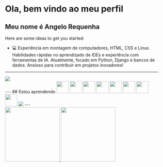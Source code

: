# Ola, bem vindo ao meu perfil
## Meu nome é Angelo Requenha




Here are some ideas to get you started:

- 💻 Experiência em montagem de computadores, HTML, CSS e Linux. Habilidades rápidas no aprendizado de IDEs e experiência com ferramentas de IA. Atualmente, focado em Python, Django e bancos de dados. Ansioso para contribuir em projetos inovadores!
---
<div>
<a href="https://www.linkedin.com/in/angelo-requenha/" target="_blank"><img loading="lazy" src="https://img.shields.io/badge/-LinkedIn-%230077B5?style=for-the-badge&logo=linkedin&logoColor=white" target="_blank"></a>
</div>
---
## Estou aprendendo
<img src="https://cdn.jsdelivr.net/gh/devicons/devicon/icons/python/python-original.svg" loading="lazy" width="40" height="40" /> <img src="https://cdn.jsdelivr.net/gh/devicons/devicon/icons/django/django-plain.svg" loading="lazy" width="40" height="40" /> <img src="https://cdn.jsdelivr.net/gh/devicons/devicon/icons/linux/linux-original.svg" loading="lazy" width="40" height="40" /> <img src="https://cdn.jsdelivr.net/gh/devicons/devicon/icons/git/git-original.svg" loading="lazy" width="40" height="40" /> <img src="https://cdn.jsdelivr.net/gh/devicons/devicon/icons/github/github-original.svg" loading="lazy" width="40" height="40" /> <img src="https://cdn.jsdelivr.net/gh/devicons/devicon/icons/html5/html5-original.svg" loading="lazy" width="40" height="40" /> <img src="https://cdn.jsdelivr.net/gh/devicons/devicon/icons/css3/css3-original.svg" loading="lazy" width="40" height="40" /> <img src="https://cdn.jsdelivr.net/gh/devicons/devicon/icons/vscode/vscode-original.svg" loading="lazy" width="40" height="40" /> <img src="https://cdn.jsdelivr.net/gh/devicons/devicon/icons/sqlite/sqlite-original.svg" />
---

<div>
<a href="https://github.com/Angelo-Requenha">
<img loading="lazy" height="180em" src="https://github-readme-stats.vercel.app/api/top-langs/?username=Angelo-Requenha&layout=compact&langs_count=7&theme=dracula"/>
<img loading="lazy" height="180em" src="https://github-readme-stats.vercel.app/api?username=Angelo-Requenha&show_icons=true&theme=dracula&include_all_commits=true&count_private=true"/>
</div>
